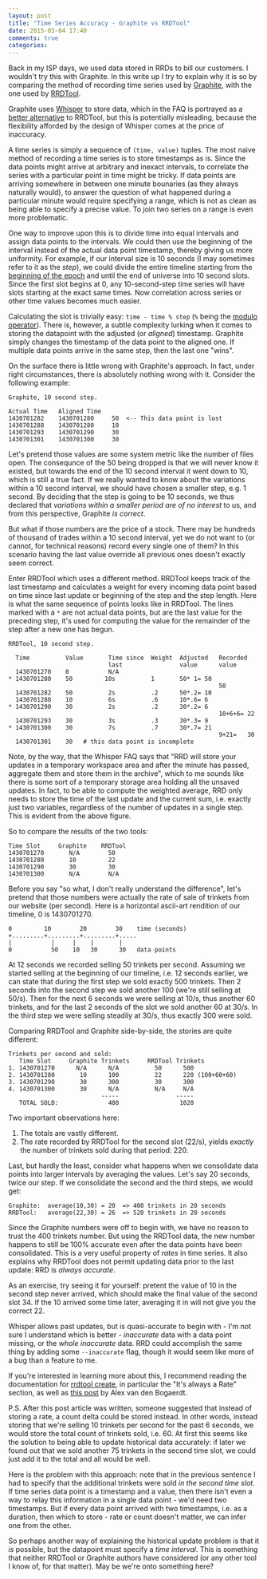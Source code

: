 ```yaml
---
layout: post
title: "Time Series Accuracy - Graphite vs RRDTool"
date: 2015-05-04 17:40
comments: true
categories:
---
```


Back in my ISP days, we used data stored in RRDs to bill our
customers. I wouldn't try this with Graphite. In this write up I try
to explain why it is so by comparing the method of recording time series
used by
[Graphite](http://graphite.readthedocs.org/en/latest/overview.html),
with the one used by [RRDTool](https://oss.oetiker.ch/rrdtool/).

Graphite uses
[Whisper](http://graphite.wikidot.com/whisper) to store data, which in
the FAQ is portrayed as a [better alternative](http://graphite.wikidot.com/whisper#toc1) to RRDTool, but
this is potentially misleading, because the flexibility afforded by the
design of Whisper comes at the price of inaccuracy.

A time series is simply a sequence of `(time, value)` tuples. The
most naive method of recording a time series is to store timestamps as
is. Since the data points might arrive at arbitrary and inexact
intervals, to correlate the series with a particular point in time
might be tricky. If data points are arriving somewhere in between one
minute bounaries (as they always naturally would), to answer the
question of what happened during a particular minute would require
specifying a range, which is not as clean as being able to specify a
precise value. To join two series on a range is even more problematic.

One way to improve upon this is to divide time into equal intervals
and assign data points to the intervals. We could then use the
beginning of the interval instead of the actual data point timestamp,
thereby giving us more uniformity. For example, if our interval size
is 10 seconds (I may sometimes refer to it as the _step_), we could
divide the entire timeline starting from the
[beginning of the epoch](http://en.wikipedia.org/wiki/Unix_time)
and until the end of
universe into 10 second slots. Since the first slot begins at 0, any
10-second-step time series will have slots starting at the exact same
times. Now correlation across series or other time values becomes much
easier.

Calculating the slot is trivially easy: `time - time % step` (`%` being
the [modulo operator](https://docs.python.org/3.4/reference/expressions.html#index-51)).
There is, however, a subtle complexity lurking when it comes to
storing the datapoint with the adjusted (or _aligned_) timestamp.
Graphite simply changes the timestamp of the data point to the
aligned one. If multiple data points arrive in the same
step, then the last one "wins".

On the surface there is little wrong with Graphite's approach. In fact,
under right circumstances, there is absolutely nothing wrong with
it. Consider the following example:

```
Graphite, 10 second step.

Actual Time   Aligned Time
1430701282    1430701280     50  <-- This data point is lost
1430701288    1430701280     10
1430701293    1430701290     30
1430701301    1430701300     30
```

Let's pretend those values are some system metric like the number of
files open. The consequnce of the 50 being dropped is that we will
never know it existed, but towards the end of the 10 second interval
it went down to 10, which is still a true fact. If we really wanted to
know about the variations within a 10 second interval, we should have
chosen a smaller step, e.g. 1 second. By deciding that the step is
going to be 10 seconds, we thus declared that _variations within a
smaller period are of no interest_ to us, and from this perspective,
Graphite _is correct_.

But what if those numbers are the price of a stock. There may be
hundreds of thousand of trades within a 10 second interval, yet we do
not want to (or cannot, for technical reasons) record every single one
of them? In this scenario having the last value override all previous
ones doesn't exactly seem correct.

Enter RRDTool which uses a different method. RRDTool keeps track of
the last timestamp and calculates a weight for every incoming
data point based on time since last update or beginning of the step and
the step length. Here is what the same sequence of points looks like
in RRDTool. The lines marked with a `*` are not actual data points,
but are the last value for the preceding step, it's used for
computing the value for the remainder of the step after a new one has
begun.

```
RRDTool, 10 second step.

  Time          Value       Time since  Weight  Adjusted   Recorded
                            last                value      value
  1430701270    0           N/A
* 1430701280    50         10s          1       50* 1= 50
                                                           50
  1430701282    50          2s          .2      50*.2= 10
  1430701288    10          6s          .6      10*.6= 6
* 1430701290    30          2s          .2      30*.2= 6
                                                           10+6+6= 22
  1430701293    30          3s          .3      30*.3= 9
* 1430701300    30          7s          .7      30*.7= 21
                                                           9+21=   30
  1430701301    30   # this data point is incomplete
```

Note, by the way, that the Whisper FAQ says that "RRD will store your
updates in a temporary workspace area and after the minute has passed,
aggregate them and store them in the archive", which to me sounds like
there is some sort of a temporary storage area holding all the unsaved
updates. In fact, to be able to compute the weighted average, RRD only
needs to store the time of the last update and the current sum, i.e.
exactly just two variables, regardless of the number of updates in a
single step. This is evident from the above figure.

So to compare the results of the two tools:

```
Time Slot     Graphite    RRDTool
1430701270       N/A        50
1430701280       10         22
1430701290       30         30
1430701300       N/A        N/A

```

Before you say "so what, I don't really understand the difference",
let's pretend that those numbers were actually the rate of sale of
trinkets from our website (per second). Here is a horizontal ascii-art
rendition of our timeline, 0 is 1430701270.

```
0         10        20        30    time (seconds)
+.........+.........+.........+.....
|           |     |    |       |
0           50    10   30      30   data points
```

At 12 seconds we recorded selling 50 trinkets per second. Assuming we
started selling at the beginning of our timeline, i.e. 12 seconds
earlier, we can state that during the first step we sold exactly 500
trinkets. Then 2 seconds into the second step we sold another 100
(we're still selling at 50/s). Then for the next 6 seconds we were
selling at 10/s, thus another 60 trinkets, and for the last 2 seconds
of the slot we sold another 60 at 30/s. In the third step we were
selling steadily at 30/s, thus exactly 300 were sold.

Comparing RRDTool and Graphite side-by-side, the stories are quite different:

```
Trinkets per second and sold:
   Time Slot     Graphite Trinkets     RRDTool Trinkets
1. 1430701270      N/A      N/A          50      500
2. 1430701280       10      100          22      220 (100+60+60)
3. 1430701290       30      300          30      300
4. 1430701300       30      N/A          N/A     N/A
                          -----                -----
   TOTAL SOLD:              400                 1020

```

Two important observations here:

1. The totals are vastly different.
1. The rate recorded by RRDTool for the second slot (22/s), yields
   _exactly_ the number of trinkets sold during that period: 220.

Last, but hardly the least, consider what happens when we consolidate
data points into larger intervals by averaging the values. Let's say
20 seconds, twice our step. If we consolidate the second and the third
steps, we would get:

```
Graphite:  average(10,30) = 20  => 400 trinkets in 20 seconds
RRDTool:   average(22,30) = 26  => 520 trinkets in 20 seconds
```

Since the Graphite numbers were off to begin with, we have no reason
to trust the 400 trinkets number. But using the RRDTool data, the new
number happens to still be 100% accurate even after the data points
have been consolidated. This is a very useful property of _rates_ in
time series. It also explains why RRDTool does not permit updating
data prior to the last update: RRD is _always accurate_.

As an exercise, try seeing it for yourself: pretent the value of 10 in
the second step never arrived, which should make the final value of
the second slot 34. If the 10 arrived some time later, averaging it in
will not give you the correct 22.

Whisper allows past updates, but is quasi-accurate to begin with - I'm
not sure I understand which is better - _inaccurate_ data with a data
point missing, or the _whole inaccurate_ data. RRD could accomplish
the same thing by adding some `--inaccurate` flag, though it would
seem like more of a bug than a feature to me.


If you're interested in learning more about this, I recommend reading
the documentation for
[rrdtool create](http://oss.oetiker.ch/rrdtool/doc/rrdcreate.en.html), in
particular the "It's always a Rate" section, as well as
[this post](http://www.vandenbogaerdt.nl/rrdtool/process.php)
by Alex van den Bogaerdt.

P.S. After this post article was written, someone suggested that
instead of storing a rate, a count delta could be stored instead. In
other words, instead storing that we're selling 10 trinkets per second
for the past 6 seconds, we would store the total count of trinkets
sold, i.e. 60. At first this seems like the solution to being able to
update historical data accurately: if later we found out that we sold
another 75 trinkets in the second time slot, we could just add it to the
total and all would be well.

Here is the problem with this approach: note that in the previous
sentence I had to specify that the additional trinkets were sold _in
the second time slot_. If time series data point is a timestamp and a
value, then there isn't even a way to relay this information in a
single data point - we'd need two timestamps. But if every data point
arrived with two timestamps, i.e. as a duration, then which to store -
rate or count doesn't matter, we can infer one from the other.

So perhaps another way of explaining the historical update problem is
that it *is* possible, but the datapoint must specify a _time
interval_. This is something that neither RRDTool or Graphite authors
have considered (or any other tool I know of, for that matter). May be
we're onto something here?
